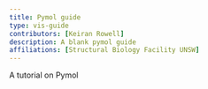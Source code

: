 ```yaml
---
title: Pymol guide 
type: vis-guide 
contributors: [Keiran Rowell]
description: A blank pymol guide   
affiliations: [Structural Biology Facility UNSW]
---
```


A tutorial on Pymol 
